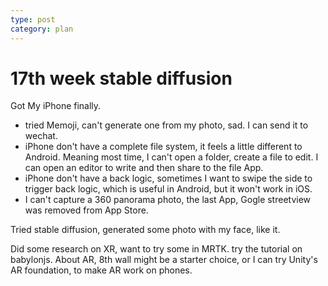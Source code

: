 ```yaml
---
type: post
category: plan
---
```


# 17th week stable diffusion

Got My iPhone finally.

- tried Memoji, can't generate one from my photo, sad. I can send it to wechat.
- iPhone don't have a complete file system, it feels a little different to Android. Meaning most time, I can't open a folder, create a file to edit. I can open an editor to write and then share to the file App.
- iPhone don't have a back logic, sometimes I want to swipe the side to trigger back logic, which is useful in Android, but it won't work in iOS.
- I can't capture a 360 panorama photo, the last App, Gogle streetview was removed from App Store.

Tried stable diffusion, generated some photo with my face, like it.

Did some research on XR, want to try some in MRTK. try the tutorial on babylonjs. About AR, 8th wall might be a starter choice, or I can try Unity's AR foundation, to make AR work on phones.
